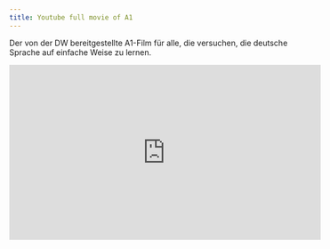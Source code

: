 ```yaml
---
title: Youtube full movie of A1
---
```

Der von der DW bereitgestellte A1-Film für alle, die versuchen, die deutsche Sprache auf einfache Weise zu lernen.

<iframe width="560" height="315" src="https://www.youtube.com/embed/4-eDoThe6qo" title="YouTube video player" frameborder="0" allow="accelerometer; autoplay; clipboard-write; encrypted-media; gyroscope; picture-in-picture" allowfullscreen></iframe>
